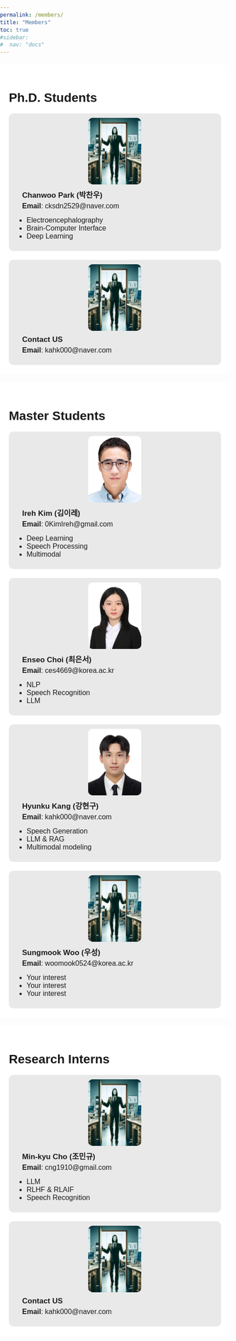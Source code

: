 ```yaml
---
permalink: /members/
title: "Members"
toc: true
#sidebar:
#  nav: "docs"
---
```

<!-- Members will be added here.


## Professor
### Chanwoo Kim

## Ph. D. Students

## M. S. Students -->

<html lang="en">
<head>
<meta charset="UTF-8">
<meta name="viewport" content="width=device-width, initial-scale=1.0">
<title>Ph.D. Students</title>
<style>
  body { font-family: Arial, sans-serif; margin: 0; padding: 0; }
  .container { width: 95%; max-width: 1000px; margin: 20px auto; padding: 20px; background-color: #fff; }
  .profile { display: grid; grid-template-columns: repeat(auto-fill, minmax(250px, 1fr)); gap: 20px; }
  .student { background: #e9e9e9; padding: 10px; border-radius: 10px; }
  .info { margin-left: 20px; margin-top: 10px;}
  .name { font-size: 17px; font-weight: bold; }
  .email { margin-top: 5px; font-size: 16px; }
  ul { padding-left: 10px; text-align: left; }
  .container li { font-size: 16px !important;}
  .student img { width: 120px; height: 150px; object-fit:cover; border-radius: 10px; display: block; margin: 0 auto; }
</style>
</head>
<body>
<div class="container">
  <h1>Ph.D. Students</h1>
  <div class="profile">
    <div class="student">
      <img src="../assets/images/member/someone.PNG" alt="hyunku Kang">
      <div class="info">
        <div class="name">Chanwoo Park (박찬우)</div>
        <div class="email"><strong>Email</strong>: cksdn2529@naver.com</div>
        <ul>
          <li>Electroencephalography</li>
          <li>Brain-Computer Interface</li>
          <li>Deep Learning</li>
        </ul>
      </div>
    </div>
    <div class="student">
      <img src="../assets/images/member/someone.PNG" alt="hyunku Kang">
      <div class="info">
        <div class="name">Contact US</div>
        <div class="email"><strong>Email</strong>: kahk000@naver.com</div>
        <ul>
          <!-- <li>Continuous vital signal analysis</li>
          <li>Sedation level monitoring</li> -->
        </ul>
      </div>
    </div>
    <!-- Repeat for other students -->
  </div>
</div>
<div class="container">
  <h1>Master Students</h1>
    <div class="profile">
    <div class="student">
      <img src="../assets/images/member/ireh.jpg" alt="Ireh Kim">
      <div class="info">
        <div class="name">Ireh Kim (김이레)</div>
        <div class="email"><strong>Email</strong>: 0KimIreh@gmail.com</div>
        <ul>
          <li>Deep Learning</li>
          <li>Speech Processing</li>
          <li>Multimodal</li>
        </ul>
      </div>
    </div>
    <div class="student">
      <img src="../assets/images/member/Eunseo.jpg" alt="Enseo Choi">
      <div class="info">
        <div class="name">Enseo Choi (최은서)</div>
        <div class="email"><strong>Email</strong>: ces4669@korea.ac.kr</div>
        <ul>
          <li>NLP</li>
          <li>Speech Recognition</li>
          <li>LLM</li>
        </ul>
      </div>
    </div>
    <div class="student">
      <img src="../assets/images/member/hyunku.jpg" alt="Hyunku Kang">
      <div class="info">
        <div class="name">Hyunku Kang (강현구)</div>
        <div class="email"><strong>Email</strong>: kahk000@naver.com</div>
        <ul>
          <li>Speech Generation</li>
          <li>LLM & RAG</li>
          <li>Multimodal modeling</li>
        </ul>
      </div>
    </div>
    <div class="student">
      <img src="../assets/images/member/someone.PNG" alt="Sungmook Woo">
      <div class="info">
        <div class="name">Sungmook Woo (우성)</div>
        <div class="email"><strong>Email</strong>: woomook0524@korea.ac.kr</div>
        <ul>
          <li>Your interest </li>
          <li>Your interest </li>
          <li>Your interest </li>
        </ul>
      </div>
    </div>
    <!-- Repeat for other students -->
  </div>
</div>
<div class="container">
  <h1>Research Interns</h1>
    <div class="profile">
    <div class="student">
      <img src="../assets/images/member/someone.PNG" alt="Min-kyu Cho">
      <div class="info">
        <div class="name">Min-kyu Cho (조민규)</div>
        <div class="email"><strong>Email</strong>: cng1910@gmail.com</div>
        <ul>
          <li>LLM</li>
          <li>RLHF & RLAIF</li>
          <li>Speech Recognition</li>
        </ul>
      </div>
    </div>
    <div class="student">
      <img src="../assets/images/member/someone.PNG" alt="hyunku Kang">
      <div class="info">
        <div class="name">Contact US</div>
        <div class="email"><strong>Email</strong>: kahk000@naver.com</div>
        <ul>
          <!-- <li>Continuous vital signal analysis</li>
          <li>Sedation level monitoring</li> -->
        </ul>
      </div>
    </div>
    <!-- Repeat for other students -->
  </div>
</div>
</body>
</html>
